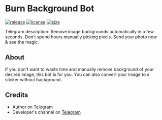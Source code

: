 # Burn Background Bot
[![release](https://img.shields.io/badge/release-v1.0.0-green.svg?style=flat)]()
[![license](https://img.shields.io/github/license/s0ftik3/random-animals)]()
[![size](https://img.shields.io/github/languages/code-size/s0ftik3/random-animals)]()

Telegram description: Remove image backgrounds automatically in a few seconds. Don't spend hours manually picking pixels. Send your photo now & see the magic.

## About
If you don't want to waste time and manually remove background of your desired image, this bot is for you. You can also convert your image to a sticker without background.

## Credits
- Author on [Telegram](https://t.me/vychs)
- Developer's channel on [Telegram](https://t.me/softik)